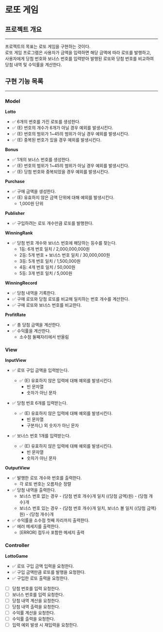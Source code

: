 # 로또 게임

## 프로젝트 개요
- - - 
프로젝트의 목표는 로또 게임을 구현하는 것이다.  
로또 게임 프로그램은 사용자가 금액을 입력하면 해당 금액에 따라 로또를 발행하고,   
사용자에게 당첨 번호와 보너스 번호를 입력받아 발행된 로또와 당첨 번호를 비교하여 당첨 내역 및 수익률을 계산한다.


## 구현 기능 목록
- - -
### Model
**Lotto**
  - ✅ 6개의 번호를 가진 로또를 생성한다.
  - ✅ (E) 번호의 개수가 6개가 아닐 경우 예외를 발생시킨다.
  - ✅ (E) 번호의 범위가 1~45의 범위가 아닐 경우 예외를 발생시킨다.
  - ✅ (E) 중복된 번호가 있을 경우 예외를 발생시킨다.


**Bonus** 
  - ✅ 1개의 보너스 번호를 생성한다.
  - ✅ (E) 번호의 범위가 1~45의 범위가 아닐 경우 예외를 발생시킨다.
  - ✅ (E) 당첨 번호와 중복되었을 경우 예외를 발생시킨다.


**Purchase**
  - ✅ 구매 금액을 생성한다.
  - ✅ (E) 유효하지 않은 금액 단위에 대해 예외를 발생시킨다.
    - 1,000원 단위


**Publisher**
  - ✅ 구입하려는 로또 개수만큼 로또를 발행한다.


**WinningRank**
  - ✅ 당첨 번호 개수와 보너스 번호에 해당하는 등수를 찾는다.
    - 1등: 6개 번호 일치 / 2,000,000,000원
    - 2등: 5개 번호 + 보너스 번호 일치 / 30,000,000원
    - 3등: 5개 번호 일치 / 1,500,000원
    - 4등: 4개 번호 일치 / 50,000원
    - 5등: 3개 번호 일치 / 5,000원


**WinningRecord**
  - ✅ 당첨 내역을 기록한다.
  - ✅ 구매 로또와 당첨 로또를 비교해 일치하는 번호 개수를 계산한다.
  - ✅ 구매 로또와 보너스 번호를 비교한다.


**ProfitRate**
  - ✅ 총 당첨 금액을 계산한다.
  - ✅ 수익률을 계산한다.
    - 소수점 둘째자리에서 반올림
 

### View
**InputView** 
  - ✅ 로또 구입 금액을 입력받는다.
    - ✅ (E) 유효하지 않은 입력에 대해 예외를 발생시킨다.
      - 빈 문자열
      - 숫자가 아닌 문자


  - ✅ 당첨 번호 6개를 입력받는다.
    - ✅ (E) 유효하지 않은 입력에 대해 예외를 발생시킨다.
      - 빈 문자열
      - 구분자(,) 외 숫자가 아닌 문자


  - ✅ 보너스 번호 1개를 입력받는다.
    - ✅ (E) 유효하지 않은 입력에 대해 예외를 발생시킨다.
      - 빈 문자열
      - 숫자가 아닌 문자


**OutputView**
  - ✅ 발행한 로또 개수와 번호를 출력한다.
    - 각 로또 번호는 오름차순 정렬
  - ✅ 당첨 내역을 출력한다.
    - 보너스 번호 없는 경우 - {당첨 번호 개수}개 일치 ({당첨 금액}원) - {당첨 개수}개
    - 보너스 번호 있는 경우 - {당첨 번호 개수}개 일치, 보너스 볼 일치 ({당첨 금액}원) - {당첨 개수}개
  - ✅ 수익률을 소수점 첫째 자리까지 출력한다.
  - ✅ 에러 메세지를 출력한다.
    - [ERROR] 접두사 포함한 메세지 출력


### Controller
**LottoGame**
  - ✅ 로또 구입 금액 입력을 요청한다.
  - ✅ 구입 금액만큼 로또를 발행을 요청한다.
  - ✅ 구입한 로또 출력을 요청한다.
  - [ ] 당첨 번호를 입력 요청한다.
  - [ ] 보너스 번호를 입력 요청한다.
  - [ ] 당첨 내역 계산을 요청한다.
  - [ ] 당첨 내역 출력을 요청한다.
  - [ ] 수익률 계산을 요청한다.
  - [ ] 수익률 출력을 요청한다.
  - [ ] 입력 예외 발생 시 재입력을 요청한다.
